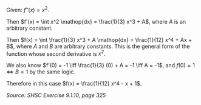 Given: $f''(x) = x^2$.

Then $f'(x) = \int x^2 \mathop{dx} = \frac{1}{3} x^3 + A$, where $A$ is an arbitrary constant.

Then $f(x) = \int \frac{1}{3} x^3 + A \mathop{dx} = \frac{1}{12} x^4 + Ax + B$, where $A$ and $B$ are arbitrary constants. 
This is the general form of the function whose second derivative is $x^2$.

We also know $f'(0) = -1 \iff \frac{1}{3} (0) + A = -1 \iff A = -1$, and $f(0) = 1 \iff B = 1$ by the same logic.

Therefore in this case $f(x) = \frac{1}{12} x^4 - x + 1$.

*Source: SHSC Exercise 9.1.10, page 325*
